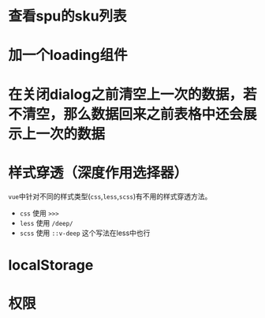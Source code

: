 # 查看spu的sku列表



# 加一个loading组件





# 在关闭dialog之前清空上一次的数据，若不清空，那么数据回来之前表格中还会展示上一次的数据



# 样式穿透（深度作用选择器）

`vue`中针对不同的样式类型(`css`,`less`,`scss`)有不用的样式穿透方法。

- `css`   使用 `>>>`
- `less` 使用 `/deep/`
- `scss` 使用 `::v-deep`    这个写法在less中也行







# localStorage











# 权限



























































